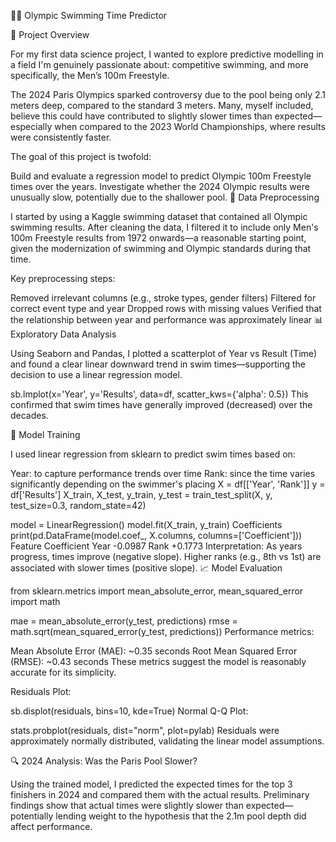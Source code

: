 🏊‍♂️ Olympic Swimming Time Predictor

📌 Project Overview

For my first data science project, I wanted to explore predictive modelling in a field I'm genuinely passionate about: competitive swimming, and more specifically, the Men’s 100m Freestyle.

The 2024 Paris Olympics sparked controversy due to the pool being only 2.1 meters deep, compared to the standard 3 meters. Many, myself included, believe this could have contributed to slightly slower times than expected—especially when compared to the 2023 World Championships, where results were consistently faster.

The goal of this project is twofold:

Build and evaluate a regression model to predict Olympic 100m Freestyle times over the years.
Investigate whether the 2024 Olympic results were unusually slow, potentially due to the shallower pool.
🔧 Data Preprocessing

I started by using a Kaggle swimming dataset that contained all Olympic swimming results. After cleaning the data, I filtered it to include only Men's 100m Freestyle results from 1972 onwards—a reasonable starting point, given the modernization of swimming and Olympic standards during that time.

Key preprocessing steps:

Removed irrelevant columns (e.g., stroke types, gender filters)
Filtered for correct event type and year
Dropped rows with missing values
Verified that the relationship between year and performance was approximately linear
📊 Exploratory Data Analysis

Using Seaborn and Pandas, I plotted a scatterplot of Year vs Result (Time) and found a clear linear downward trend in swim times—supporting the decision to use a linear regression model.

sb.lmplot(x='Year', y='Results', data=df, scatter_kws={'alpha': 0.5})
This confirmed that swim times have generally improved (decreased) over the decades.

🤖 Model Training

I used linear regression from sklearn to predict swim times based on:

Year: to capture performance trends over time
Rank: since the time varies significantly depending on the swimmer's placing
X = df[['Year', 'Rank']]
y = df['Results']
X_train, X_test, y_train, y_test = train_test_split(X, y, test_size=0.3, random_state=42)

model = LinearRegression()
model.fit(X_train, y_train)
Coefficients
print(pd.DataFrame(model.coef_, X.columns, columns=['Coefficient']))
Feature	Coefficient
Year	-0.0987
Rank	+0.1773
Interpretation: As years progress, times improve (negative slope). Higher ranks (e.g., 8th vs 1st) are associated with slower times (positive slope).
📈 Model Evaluation

from sklearn.metrics import mean_absolute_error, mean_squared_error
import math

mae = mean_absolute_error(y_test, predictions)
rmse = math.sqrt(mean_squared_error(y_test, predictions))
Performance metrics:

Mean Absolute Error (MAE): ~0.35 seconds
Root Mean Squared Error (RMSE): ~0.43 seconds
These metrics suggest the model is reasonably accurate for its simplicity.

Residuals Plot:

sb.displot(residuals, bins=10, kde=True)
Normal Q-Q Plot:

stats.probplot(residuals, dist="norm", plot=pylab)
Residuals were approximately normally distributed, validating the linear model assumptions.

🔍 2024 Analysis: Was the Paris Pool Slower?

Using the trained model, I predicted the expected times for the top 3 finishers in 2024 and compared them with the actual results. Preliminary findings show that actual times were slightly slower than expected—potentially lending weight to the hypothesis that the 2.1m pool depth did affect performance.
